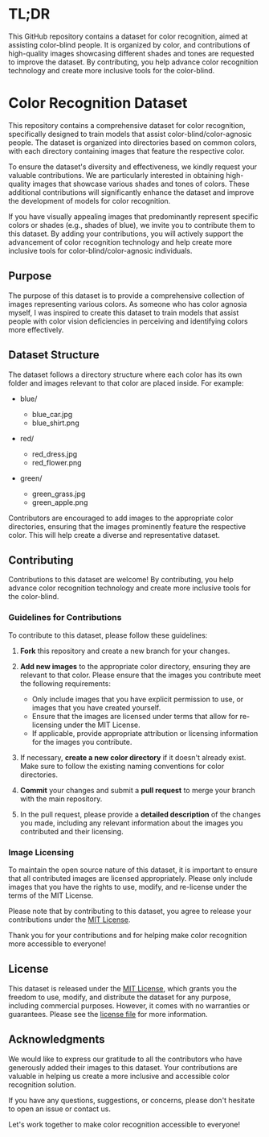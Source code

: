 # TL;DR 

This GitHub repository contains a dataset for color recognition, aimed at assisting color-blind people. It is organized by color, and contributions of high-quality images showcasing different shades and tones are requested to improve the dataset. By contributing, you help advance color recognition technology and create more inclusive tools for the color-blind.





# Color Recognition Dataset

This repository contains a comprehensive dataset for color recognition, specifically designed to train models that assist color-blind/color-agnosic people. The dataset is organized into directories based on common colors, with each directory containing images that feature the respective color.

To ensure the dataset's diversity and effectiveness, we kindly request your valuable contributions. We are particularly interested in obtaining high-quality images that showcase various shades and tones of colors. These additional contributions will significantly enhance the dataset and improve the development of models for color recognition.

If you have visually appealing images that predominantly represent specific colors or shades (e.g., shades of blue), we invite you to contribute them to this dataset. By adding your contributions, you will actively support the advancement of color recognition technology and help create more inclusive tools for color-blind/color-agnosic individuals.

## Purpose

The purpose of this dataset is to provide a comprehensive collection of images representing various colors. As someone who has color agnosia myself, I was inspired to create this dataset to train models that assist people with color vision deficiencies in perceiving and identifying colors more effectively.

## Dataset Structure

The dataset follows a directory structure where each color has its own folder and images relevant to that color are placed inside. For example:
- blue/
  - blue_car.jpg
  - blue_shirt.png
  
- red/
  - red_dress.jpg
  - red_flower.png

- green/
  - green_grass.jpg
  - green_apple.png



Contributors are encouraged to add images to the appropriate color directories, ensuring that the images prominently feature the respective color. This will help create a diverse and representative dataset.

## Contributing

Contributions to this dataset are welcome! By contributing, you help advance color recognition technology and create more inclusive tools for the color-blind.

### Guidelines for Contributions

To contribute to this dataset, please follow these guidelines:

1. **Fork** this repository and create a new branch for your changes.

2. **Add new images** to the appropriate color directory, ensuring they are relevant to that color. Please ensure that the images you contribute meet the following requirements:
   - Only include images that you have explicit permission to use, or images that you have created yourself.
   - Ensure that the images are licensed under terms that allow for re-licensing under the MIT License.
   - If applicable, provide appropriate attribution or licensing information for the images you contribute.

3. If necessary, **create a new color directory** if it doesn't already exist. Make sure to follow the existing naming conventions for color directories.

4. **Commit** your changes and submit a **pull request** to merge your branch with the main repository.

5. In the pull request, please provide a **detailed description** of the changes you made, including any relevant information about the images you contributed and their licensing.

### Image Licensing

To maintain the open source nature of this dataset, it is important to ensure that all contributed images are licensed appropriately. Please only include images that you have the rights to use, modify, and re-license under the terms of the MIT License.

Please note that by contributing to this dataset, you agree to release your contributions under the [MIT License](LICENSE.md).

Thank you for your contributions and for helping make color recognition more accessible to everyone!


## License

This dataset is released under the [MIT License](LICENSE.md), which grants you the freedom to use, modify, and distribute the dataset for any purpose, including commercial purposes. However, it comes with no warranties or guarantees. Please see the [license file](LICENSE.md) for more information.

## Acknowledgments

We would like to express our gratitude to all the contributors who have generously added their images to this dataset. Your contributions are valuable in helping us create a more inclusive and accessible color recognition solution.

If you have any questions, suggestions, or concerns, please don't hesitate to open an issue or contact us.

Let's work together to make color recognition accessible to everyone!


